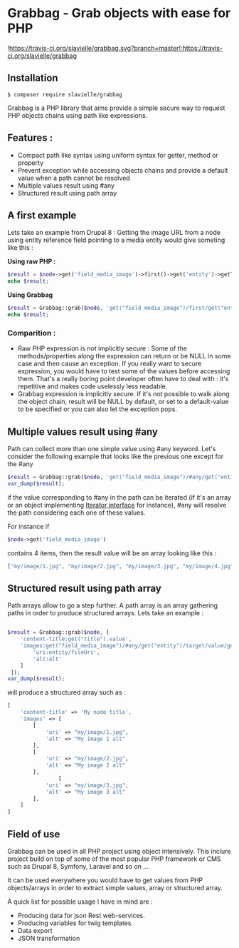 # Grabbag - Grab objects with ease for PHP
!https://travis-ci.org/slavielle/grabbag.svg?branch=master!:https://travis-ci.org/slavielle/grabbag

## Installation
```
$ composer require slavielle/grabbag
```

Grabbag is a PHP library that aims provide a simple secure way to request PHP objects chains using path like expressions.

## Features :
* Compact path like syntax using uniform syntax for getter, method or property
* Prevent exception while accessing objects chains and provide a default value when a path cannot be resolved
* Multiple values result using #any
* Structured result using path array

## A first example

Lets take an example from Drupal 8 : Getting the image URL from a node using entity reference field pointing to a media entity would give someting like this :

**Using raw PHP :**
```php
$result = $node->get('field_media_image')->first()->get('entity')->getTarget()->getValue()->get('field_image')->entity->getFileUri()
echo $result;
```

**Using Grabbag**
```php
$result = Grabbag::grab($node, 'get("field_media_image")/first/get("entity")/target/value/get("field_image")/entity/fileUri');
echo $result;
```

### Comparition : 
* Raw PHP expression is not implicitly secure : Some of the methods/properties along the expression can return or be NULL in some case and then cause an exception. If you really want to secure expression, you would have to test some of the values before accessing them. That's a really boring point developer often have to deal with : it's repetitive and makes code uselessly less readable. 
* Grabbag expression is implicitly secure. If it's not possible to walk along the object chain, result will be NULL by default, or set to a default-value to be specified or you can also let the exception pops.

## Multiple values result using #any

Path can collect more than one simple value using #any keyword.
Let's consider the following example that looks like the previous one except for the #any
```php
$result = Grabbag::grab($node, 'get("field_media_image")/#any/get("entity")/target/value/get("field_image")/entity/fileUri');
var_dump($result);
```
if the value corresponding to #any in the path can be iterated (if it's an array or an object implementing [Iterator interface](http://php.net/manual/en/class.iterator.php) for instance), #any will resolve the path considering each one of these values.

For instance if 
```php
$node->get('field_media_image') 
```
contains 4 items, then the result value will be an array looking like this : 
```php
["my/image/1.jpg", "my/image/2.jpg", "my/image/3.jpg", "my/image/4.jpg"]
```
## Structured result using path array
Path arrays allow to go a step further.
A path array is an array gathering paths in order to produce structured arrays.
Lets take an example : 

```php

$result = Grabbag::grab($node, [
    'content-title:get("title").value',
    'images:get("field_media_image")/#any/get("entity")/target/value/get("field_image")' => [
        'uri:entity/fileUri',
        'alt:alt'
    ]
 ]);
var_dump($result);
```
will produce a structured array such as : 
```php
[
    'content-title' => 'My node title', 
    'images' => [
        [
            'uri' => "my/image/1.jpg",
            'alt' => "My image 1 alt"
        ],
        [
            'uri' => "my/image/2.jpg",
            'alt' => "My image 2 alt"
        ],
                [
            'uri' => "my/image/3.jpg",
            'alt' => "My image 3 alt"
        ],
    ]
]
```
## Field of use

Grabbag can be used in all PHP project using object intensively. This inclure project build on top of some of the most popular PHP framework or CMS such as Drupal 8, Symfony, Laravel and so on ...

It can be used everywhere you would have to get values from PHP objects/arrays in order to extract simple values, array or structured array.

A quick list for possible usage I have in mind are : 
* Producing data for json Rest web-services.  
* Producing variables for twig templates.
* Data export
* JSON transformation




